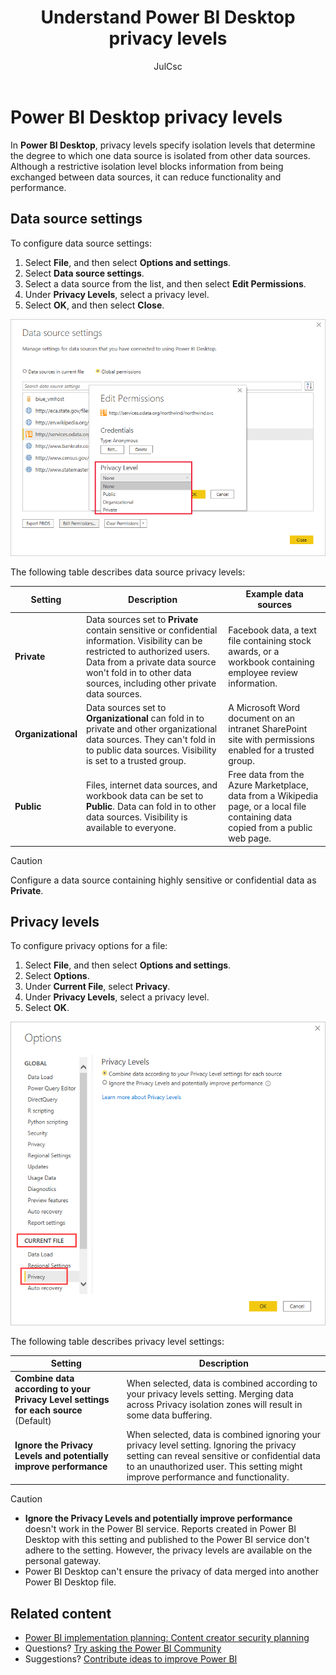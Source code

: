 ﻿---
title: Understand Power BI Desktop privacy levels
description: Power BI Desktop privacy levels
author: JulCsc
ms.author: juliacawthra
ms.reviewer: ''
ms.service: powerbi
ms.subservice: powerbi-admin
ms.topic: conceptual
ms.date: 03/15/2024
LocalizationGroup: Connect to data
---
# Power BI Desktop privacy levels

In **Power BI Desktop**, privacy levels specify isolation levels that determine the degree to which one data source is isolated from other data sources. Although a restrictive isolation level blocks information from being exchanged between data sources, it can reduce functionality and performance.

## Data source settings

To configure data source settings:

1. Select **File**, and then select  **Options and settings**.
1. Select **Data source settings**.
1. Select a data source from the list, and then select **Edit Permissions**.
1. Under **Privacy Levels**, select a privacy level.
1. Select **OK**, and then select **Close**.

![Screenshot of data source settings showing the edit permissions dialog highlighted.](media/desktop-privacy-levels/desktop-privacy-levels-2.png)

The following table describes data source privacy levels:

| Setting | Description | Example data sources |
| --- | --- | --- |
| **Private** |Data sources set to **Private** contain sensitive or confidential information. Visibility can be restricted to authorized users. Data from a private data source won't fold in to other data sources, including other private data sources. |Facebook data, a text file containing stock awards, or a workbook containing employee review information. |
| **Organizational** |Data sources set to **Organizational** can fold in to private and other organizational data sources. They can't fold in to public data sources. Visibility is set to a trusted group.  |A Microsoft Word document on an intranet SharePoint site with permissions enabled for a trusted group. |
| **Public** |Files, internet data sources, and workbook data can be set to **Public**. Data can fold in to other data sources. Visibility is available to everyone. |Free data from the Azure Marketplace, data from a Wikipedia page, or a local file containing data copied from a public web page. |

> [!CAUTION]
> Configure a data source containing highly sensitive or confidential data as **Private**.
## Privacy levels

To configure privacy options for a file:

1. Select **File**, and then select **Options and settings**.
1. Select **Options**.
1. Under **Current File**, select **Privacy**.
1. Under **Privacy Levels**, select a privacy level.
1. Select **OK**.

![Screenshot of the options dialog showing privacy level settings. Current file and privacy are highlighted.](media/desktop-privacy-levels/desktop-privacy-levels-1.png)

The following table describes privacy level settings:

 Setting | Description |
| --- | --- |
| **Combine data according to your Privacy Level settings for each source** (Default) | When selected, data is combined according to your privacy levels setting. Merging data across Privacy isolation zones will result in some data buffering.|
| **Ignore the Privacy Levels and potentially improve performance** | When selected, data is combined ignoring your privacy level setting. Ignoring the privacy setting can reveal sensitive or confidential data to an unauthorized user. This setting might improve performance and functionality.  |

> [!CAUTION]
>
> - **Ignore the Privacy Levels and potentially improve performance** doesn't work in the Power BI service. Reports created in Power BI Desktop with this setting and published to the Power BI service don't adhere to the setting. However, the privacy levels are available on the personal gateway.
> - Power BI Desktop can't ensure the privacy of data merged into another Power BI Desktop file.

## Related content

- [Power BI implementation planning: Content creator security planning](/power-bi/guidance/powerbi-implementation-planning-security-content-creator-planning#privacy-levels)
- Questions? [Try asking the Power BI Community](https://community.powerbi.com/)
- Suggestions? [Contribute ideas to improve Power BI](https://ideas.powerbi.com/)

